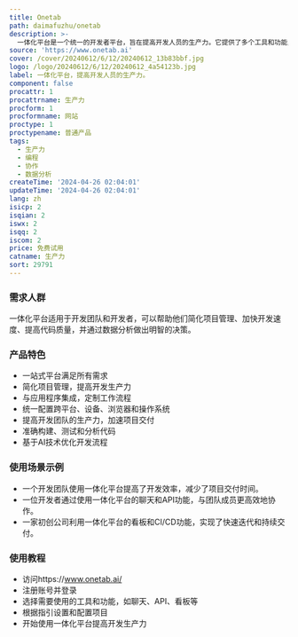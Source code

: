 ```yaml
---
title: Onetab
path: daimafuzhu/onetab
description: >-
  一体化平台是一个统一的开发者平台，旨在提高开发人员的生产力。它提供了多个工具和功能，包括聊天、API、看板、CI/CD和分析等，帮助开发团队简化项目管理，加快项目交付速度，提高代码质量，并转化数据为可操作的洞察。
source: 'https://www.onetab.ai'
cover: /cover/20240612/6/12/20240612_13b83bbf.jpg
logo: /logo/20240612/6/12/20240612_4a54123b.jpg
label: 一体化平台，提高开发人员的生产力。
component: false
procattr: 1
procattrname: 生产力
procform: 1
procformname: 网站
proctype: 1
proctypename: 普通产品
tags:
  - 生产力
  - 编程
  - 协作
  - 数据分析
createTime: '2024-04-26 02:04:01'
updateTime: '2024-04-26 02:04:01'
lang: zh
isicp: 2
isqian: 2
iswx: 2
isqq: 2
iscom: 2
price: 免费试用
catname: 生产力
sort: 29791
---
```




### 需求人群
一体化平台适用于开发团队和开发者，可以帮助他们简化项目管理、加快开发速度、提高代码质量，并通过数据分析做出明智的决策。

### 产品特色
- 一站式平台满足所有需求
- 简化项目管理，提高开发生产力
- 与应用程序集成，定制工作流程
- 统一配置跨平台、设备、浏览器和操作系统
- 提高开发团队的生产力，加速项目交付
- 准确构建、测试和分析代码
- 基于AI技术优化开发流程

### 使用场景示例
- 一个开发团队使用一体化平台提高了开发效率，减少了项目交付时间。
- 一位开发者通过使用一体化平台的聊天和API功能，与团队成员更高效地协作。
- 一家初创公司利用一体化平台的看板和CI/CD功能，实现了快速迭代和持续交付。

### 使用教程
- 访问https://www.onetab.ai/
- 注册账号并登录
- 选择需要使用的工具和功能，如聊天、API、看板等
- 根据指引设置和配置项目
- 开始使用一体化平台提高开发生产力

  
